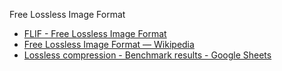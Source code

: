 Free Lossless Image Format

- [FLIF - Free Lossless Image Format](http://flif.info/)
- [Free Lossless Image Format — Wikipedia](https://en.wikipedia.org/wiki/Free_Lossless_Image_Format)
- [Lossless compression - Benchmark results - Google Sheets](https://docs.google.com/spreadsheets/d/1LxY78fbm47VmrYGTXkBXXitGjhGl32NsuHPH2QXufgA/edit#gid=751305882)
